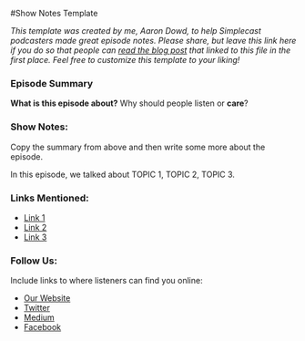 #Show Notes Template

*This template was created by me, Aaron Dowd, to help Simplecast podcasters made great episode notes. Please share, but leave this link here if you do so that people can [read the blog post](https://medium.com/simplecast/how-to-make-show-notes-look-good-in-podcast-apps-656614fa6bd9) that linked to this file in the first place. Feel free to customize this template to your liking!*

### Episode Summary

**What is this episode about?** Why should people listen or **care**?

### Show Notes:

Copy the summary from above and then write some more about the episode.

In this episode, we talked about TOPIC 1, TOPIC 2, TOPIC 3.

### Links Mentioned:

* [Link 1](www.website.com)
* [Link 2](www.website.com)
* [Link 3](www.website.com)

### Follow Us:

Include links to where listeners can find you online:

* [Our Website](www.simplecast.com)
* [Twitter](https://twitter.com/Simplecast/)
* [Medium](https://medium.com/simplecast)
* [Facebook](https://www.facebook.com/simplecastpodcast/)
